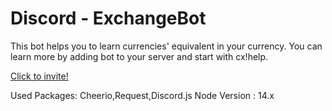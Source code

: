 # Discord - ExchangeBot

This bot helps you to learn currencies' equivalent in your currency. You can learn more by adding bot to your server and start with cx!help.

[Click to invite!](https://discord.com/api/oauth2/authorize?client_id=814545167222046740&permissions=0&scope=bot)

Used Packages: Cheerio,Request,Discord.js
Node Version : 14.x
